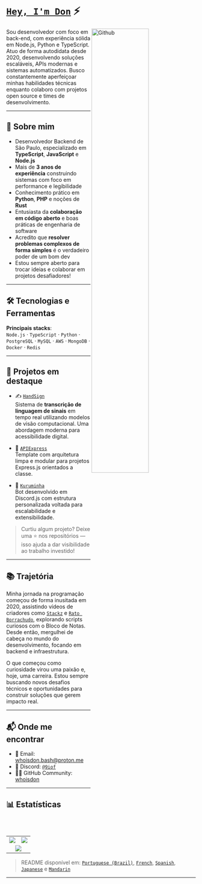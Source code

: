 # [`Hey, I'm Don`](https://github.com/whoisdon) ⚡  <img src="https://komarev.com/ghpvc/?username=whoisdon&style=flat-square" alt="" align="center" />

<p dir="auto"><a target="_blank" rel="noopener noreferrer nofollow" href="https://raw.githubusercontent.com/onimur/.github/master/.resources/git-header.svg"><img width="55%" align="right" alt="Github" src="https://raw.githubusercontent.com/onimur/.github/master/.resources/git-header.svg" style="max-width: 100%;"></a></p>

Sou desenvolvedor com foco em back-end, com experiência sólida em Node.js, Python e TypeScript. Atuo de forma autodidata desde 2020, desenvolvendo soluções escaláveis, APIs modernas e sistemas automatizados. Busco constantemente aperfeiçoar minhas habilidades técnicas enquanto colaboro com projetos open source e times de desenvolvimento.

---

## 🧠 Sobre mim

- Desenvolvedor Backend de São Paulo, especializado em **TypeScript**, **JavaScript** e **Node.js**
- Mais de **3 anos de experiência** construindo sistemas com foco em performance e legibilidade
- Conhecimento prático em **Python**, **PHP** e noções de **Rust**
- Entusiasta da **colaboração em código aberto** e boas práticas de engenharia de software
- Acredito que **resolver problemas complexos de forma simples** é o verdadeiro poder de um bom dev
- Estou sempre aberto para trocar ideias e colaborar em projetos desafiadores!

---

## 🛠️ Tecnologias e Ferramentas

**Principais stacks**:  
`Node.js` · `TypeScript` · `Python` · `PostgreSQL` · `MySQL` · `AWS` · `MongoDB` · `Docker` · `Redis`

---

## 📌 Projetos em destaque

- ✍️ [`HandSign`](https://github.com/whoisdon/HandSign)  
  Sistema de **transcrição de linguagem de sinais** em tempo real utilizando modelos de visão computacional. Uma abordagem moderna para acessibilidade digital.

- 🧩 [`APIExpress`](https://github.com/whoisdon/APIExpress)  
  Template com arquitetura limpa e modular para projetos Express.js orientados a classe.

- 🤖 [`Kuruminha`](https://github.com/whoisdon/CommunityStructure/tree/Kuruminha)  
  Bot desenvolvido em Discord.js com estrutura personalizada voltada para escalabilidade e extensibilidade.

> Curtiu algum projeto? Deixe uma ⭐ nos repositórios — isso ajuda a dar visibilidade ao trabalho investido!

---

## 📚 Trajetória

Minha jornada na programação começou de forma inusitada em 2020, assistindo vídeos de criadores como [`Stackz`] e [`Rato Borrachudo`], explorando scripts curiosos com o Bloco de Notas. Desde então, mergulhei de cabeça no mundo do desenvolvimento, focando em backend e infraestrutura.

O que começou como curiosidade virou uma paixão e, hoje, uma carreira. Estou sempre buscando novos desafios técnicos e oportunidades para construir soluções que gerem impacto real.

---

## 📬 Onde me encontrar

- 📧 Email: [whoisdon.bash@proton.me](mailto:whoisdon.bash@proton.me)
- 💬 Discord: [`@9iof`](https://discord.com/users/828677274659586068)
- 🧑‍💻 GitHub Community: [whoisdon](https://github.com/whoisdon)

---

## 📊 Estatísticas

<table>
  <tr>
    <td align="center" style="padding=0;width=50%;">
      <img align="center" style="padding=0;" src="https://github-readme-stats.vercel.app/api?username=whoisdon&show_icons=true&title_color=4F8CC9&text_color=9f9f9f&bg_color=151515&hide_border=true&icon_color=4F8CC9&hide_title=true&count_private=true%22" />
    </td>
    <td align="center" style="padding=0;width=50%;">
      <img align="center" style="padding=0;" src="https://github-readme-stats.vercel.app/api/top-langs/?username=whoisdon&layout=compact&title_color=4F8CC9&text_color=9f9f9f&bg_color=151515&hide_border=true&icon_color=4F8CC9&hide=visual%20basic&count_private=true" />
    </td>
  </tr>
  <tr>
    <td align="center" colspan="2" style="padding=0;width=100%;">
      <img align="center" style="padding=0;" src="https://github-readme-activity-graph.vercel.app/graph?username=whoisdon&theme=tokyo-night&custom_title=Whoisdon's%20Contribution%20Graph" />
    </td>
  </tr>
</table>

> README disponível em: [`Portuguese (Brazil)`], [`French`], [`Spanish`], [`Japanese`] e [`Mandarin`]

---

<!---------------- LINKS ----------------->
[`Stackz`]:             https://www.youtube.com/@STACKZOFICIAL
[`Rato Borrachudo`]:    https://www.youtube.com/@RatoBorrachudo
<!--------------- Language ----------------->
[`Portuguese (Brazil)`]:     https://github.com/whoisdon/whoisdon/tree/main/multilingual-readme/pt-BR/README.md
[`French`]:                  https://github.com/whoisdon/whoisdon/tree/main/multilingual-readme/fr/README.md
[`Spanish`]:                 https://github.com/whoisdon/whoisdon/tree/main/multilingual-readme/es/README.md
[`Japanese`]:                https://github.com/whoisdon/whoisdon/tree/main/multilingual-readme/ja-JA/README.md
[`Mandarin`]:                https://github.com/whoisdon/whoisdon/tree/main/multilingual-readme/zh/README.md
